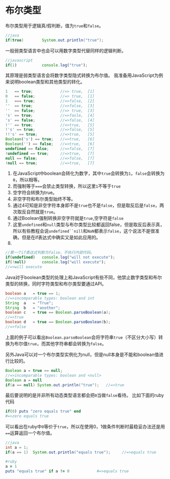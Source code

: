 # 布尔类型

布尔类型用于逻辑真/假判断，值为`true`和`false`。
```Java
//java
if(true)        System.out.println("true");
```
一般弱类型语言中也会可以用数字类型代替同样的逻辑判断。
```javascript
//javascript
if(1)           console.log("true");
```
其原理是弱类型语言会将数字类型隐式转换为布尔值。
我准备用JavaScript为例来说明boolean类型和其他类型的转化。
```javascript
1   == true;            //=> true,  [1]
0   == false;           //=> true,  [1]
1   === true;           //=>false,  [2]
''  == true;            //=>false,  [3]
''  == false;           //=> true,  [3]
's' == true;            //=>fasle,  [4]
's' == false;           //=>false,  [4]
!'' == true;            //=>true,   [5]
!'s' == true;           //=>false,  [5]
!!'s' == true;          //=>true,   [5]
Boolean('s') == true;   //=>true,   [6]
Boolean('') == false;   //=>true,   [6]
undefined == false;     //=>false,  [7]
!undefined == true;     //=>true,   [7]
null == false;          //=>false,  [7]
!null == true;          //=>true,   [7]
```
1. 在JavaScript中boolean会转化为数字，其中`true`会转换为`1`，`false`会转换为`0`，所以相等。
2. 而强制等于`===`会禁止类型转换，所以这里`1`不等于`true`
3. 空字符会转换为true。
4. 非空字符和布尔类型始终不等。
5. 通过4可知是非空字符本身即不是`true`也不是`false`，但是取反后是`false`，两次取反自然就是`true`。
6. 通过Boolean强制转换非空字符就是`true`,空字符是`false`
7. 这里`undefined`和`null`类型与布尔类型比较都返回false，但是取反后表示真，所以有些教程会说`undefined``nill`和`NaN`都表示`false`，这个说法不是很准确，但是在if表达式中确实又是如此应用的。
8. 
```javascript
//第一个if表达式判断为false，不执行内部代码。
if(undefined)   console.log("will not execute");
if(!null)       console.log("will execute");
//=>will execute
```

Java对于boolean类型的处理上和JavaScript有些不同，他禁止数字类型和布尔类型的转换，同时字符类型和布尔类型要通过API。
```java
boolean a   = true == 1;          
//=>incomparable types: boolean and int
String  a   = "True";
String  b   = "another";
boolean c   = true == Boolean.parseBoolean(a);
//=>true
boolean d   = true == Boolean.parseBoolean(b);
//=>false
```
上面的例子可以看出`Boolean.parseBoolean`会将字符串`true`（不区分大小写）转换为布尔值`true`，而其他字符串都会转换为`false`。

另外Java可以对一个布尔类型实例化为null，但是null本身是不能和boolean值进行比较的。
```java
Boolean a = true == null;
//=>incomparable types: boolean and <null>
Boolean a = null
if(a == null) System.out.println("true");   //=>true

```

最后要说明的是并非所有动态类型语言都会把`0`当做`false`看待。
比如下面的ruby代码
```ruby
if(0) puts "zero equals true" end
#=>zero equals true
```
可以看出在ruby中`0`等价于`true`，所以在使用0，1做条件判断时最稳妥办法还是用`==`运算返回一个布尔值。
```java
//java
int a = 1;
if(a == 1)  System.out.println("equals true");     //=>equals true
```
```Ruby
#ruby
a = 1
puts "equals true" if a != 0            #=>equals true
```


